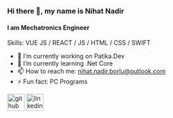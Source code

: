### Hi there 👋, my name is Nihat Nadir
#### I am Mechatronics Engineer



Skills: VUE JS / REACT / JS / HTML / CSS / SWIFT

- 🔭 I’m currently working on Patika.Dev 
- 🌱 I’m currently learning .Net Core 
- 📫 How to reach me: nihat.nadir.borlu@outlook.com 
- ⚡ Fun fact: PC Programs 


[<img src='https://cdn.jsdelivr.net/npm/simple-icons@3.0.1/icons/github.svg' alt='github' height='40'>](https://github.com/NihatNadir)  [<img src='https://cdn.jsdelivr.net/npm/simple-icons@3.0.1/icons/linkedin.svg' alt='linkedin' height='40'>](https://www.linkedin.com/in/nihat-nadir-borlu//)  





<!--
**NihatNadir/NihatNadir** is a ✨ _special_ ✨ repository because its `README.md` (this file) appears on your GitHub profile.

Here are some ideas to get you started:

## Hi there 👋 

- 🔭 I’m currently working on Patika.Dev Full Stack Developer
- 🌱 I’m currently learning .Netcore
- 📫 How to reach me:
- https://www.linkedin.com/in/nihat-nadir-borlu/
- nihat.nadir.borlu@outlook.com
- 😄 Pronouns: ...
- ⚡ Fun fact: ...

- 👯 I’m looking to collaborate on ...
- 🤔 I’m looking for help with ...
- 💬 Ask me about ...
-->

